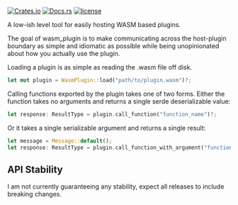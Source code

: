 [![Crates.io](https://img.shields.io/crates/v/wasm_plugin_host.svg)](https://crates.io/crates/wasm_plugin_host)
[![Docs.rs](https://docs.rs/wasm_plugin_host/badge.svg)](https://docs.rs/wasm_plugin_host)
[![license](https://img.shields.io/badge/license-MIT-blue.svg)](../LICENSE)


A low-ish level tool for easily hosting WASM based plugins.


The goal of wasm_plugin is to make communicating across the host-plugin
boundary as simple and idiomatic as possible while being unopinionated
 about how you actually use the plugin.
 
 
Loading a plugin is as simple as reading the .wasm file off disk.

```rust
let mut plugin = WasmPlugin::load("path/to/plugin.wasm")?;
```

Calling functions exported by the plugin takes one of two forms. Either
 the function takes no arguments and returns a single serde deserializable
value:

```rust
let response: ResultType = plugin.call_function("function_name")?;
```

Or it takes a single serializable argument and returns a single result:

```rust
let message = Message::default();
let response: ResultType = plugin.call_function_with_argument("function_name", &message)?;
```

## API Stability

I am not currently guaranteeing any stability, expect all releases to include breaking changes.
